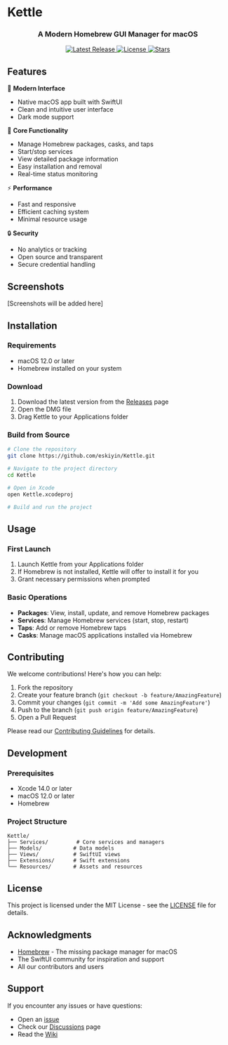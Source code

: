 # Kettle

<div align="center">
  <!-- <img src="Kettle/Assets.xcassets/AppIcon.appiconset/icon_256x256.png" width="128" height="128" alt="Kettle Logo"> -->
  <h3>A Modern Homebrew GUI Manager for macOS</h3>
  <p>
    <a href="https://github.com/eskiyin/Kettle/releases/latest">
      <img src="https://img.shields.io/github/v/release/eskiyin/Kettle" alt="Latest Release">
    </a>
    <a href="https://github.com/eskiyin/Kettle/blob/main/LICENSE">
      <img src="https://img.shields.io/github/license/eskiyin/Kettle" alt="License">
    </a>
    <a href="https://github.com/eskiyin/Kettle/stargazers">
      <img src="https://img.shields.io/github/stars/eskiyin/Kettle" alt="Stars">
    </a>
  </p>
</div>

## Features

🚀 **Modern Interface**
- Native macOS app built with SwiftUI
- Clean and intuitive user interface
- Dark mode support

🎯 **Core Functionality**
- Manage Homebrew packages, casks, and taps
- Start/stop services
- View detailed package information
- Easy installation and removal
- Real-time status monitoring

⚡️ **Performance**
- Fast and responsive
- Efficient caching system
- Minimal resource usage

🔒 **Security**
- No analytics or tracking
- Open source and transparent
- Secure credential handling

## Screenshots

[Screenshots will be added here]

## Installation

### Requirements
- macOS 12.0 or later
- Homebrew installed on your system

### Download
1. Download the latest version from the [Releases](https://github.com/eskiyin/Kettle/releases) page
2. Open the DMG file
3. Drag Kettle to your Applications folder

### Build from Source
```bash
# Clone the repository
git clone https://github.com/eskiyin/Kettle.git

# Navigate to the project directory
cd Kettle

# Open in Xcode
open Kettle.xcodeproj

# Build and run the project
```

## Usage

### First Launch
1. Launch Kettle from your Applications folder
2. If Homebrew is not installed, Kettle will offer to install it for you
3. Grant necessary permissions when prompted

### Basic Operations
- **Packages**: View, install, update, and remove Homebrew packages
- **Services**: Manage Homebrew services (start, stop, restart)
- **Taps**: Add or remove Homebrew taps
- **Casks**: Manage macOS applications installed via Homebrew

## Contributing

We welcome contributions! Here's how you can help:

1. Fork the repository
2. Create your feature branch (`git checkout -b feature/AmazingFeature`)
3. Commit your changes (`git commit -m 'Add some AmazingFeature'`)
4. Push to the branch (`git push origin feature/AmazingFeature`)
5. Open a Pull Request

Please read our [Contributing Guidelines](CONTRIBUTING.md) for details.

## Development

### Prerequisites
- Xcode 14.0 or later
- macOS 12.0 or later
- Homebrew

### Project Structure
```
Kettle/
├── Services/         # Core services and managers
├── Models/          # Data models
├── Views/           # SwiftUI views
├── Extensions/      # Swift extensions
└── Resources/       # Assets and resources
```

## License

This project is licensed under the MIT License - see the [LICENSE](LICENSE) file for details.

## Acknowledgments

- [Homebrew](https://brew.sh/) - The missing package manager for macOS
- The SwiftUI community for inspiration and support
- All our contributors and users

## Support

If you encounter any issues or have questions:
- Open an [issue](https://github.com/eskiyin/Kettle/issues)
- Check our [Discussions](https://github.com/eskiyin/Kettle/discussions) page
- Read the [Wiki](https://github.com/eskiyin/Kettle/wiki)

